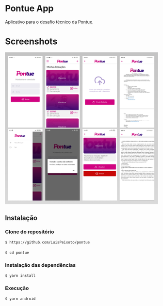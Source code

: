 
# Pontue App

Aplicativo para o desafio técnico da Pontue.

# Screenshots

![prints.png](prints.png)

## Instalação

### Clone do repositório

```bash
$ https://github.com/LuisPeixoto/pontue

$ cd pontue
```

### Instalação das dependências

```bash
$ yarn install
```

### Execução

```bash
$ yarn android
```